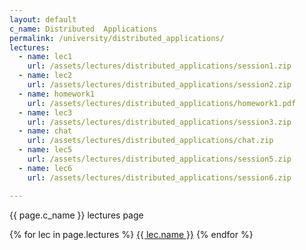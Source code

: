 ```yaml
---
layout: default
c_name: Distributed  Applications
permalink: /university/distributed_applications/
lectures:
  - name: lec1
    url: /assets/lectures/distributed_applications/session1.zip
  - name: lec2
    url: /assets/lectures/distributed_applications/session2.zip
  - name: homework1
    url: /assets/lectures/distributed_applications/homework1.pdf
  - name: lec3
    url: /assets/lectures/distributed_applications/session3.zip
  - name: chat
    url: /assets/lectures/distributed_applications/chat.zip
  - name: lec5
    url: /assets/lectures/distributed_applications/session5.zip
  - name: lec6
    url: /assets/lectures/distributed_applications/session6.zip

---
```


{{ page.c_name }} lectures page

{% for lec in page.lectures %}
  <a href="{{ lec.url }}" target="_blank" >{{ lec.name }}</a>
{% endfor %}
